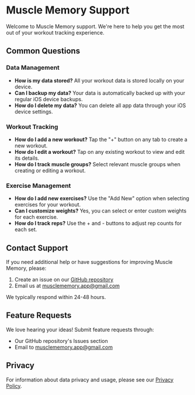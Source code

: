 # Muscle Memory Support

Welcome to Muscle Memory support. We're here to help you get the most out of your workout tracking experience.

## Common Questions

### Data Management
- **How is my data stored?** All your workout data is stored locally on your device.
- **Can I backup my data?** Your data is automatically backed up with your regular iOS device backups.
- **How do I delete my data?** You can delete all app data through your iOS device settings.

### Workout Tracking
- **How do I add a new workout?** Tap the "+" button on any tab to create a new workout.
- **How do I edit a workout?** Tap on any existing workout to view and edit its details.
- **How do I track muscle groups?** Select relevant muscle groups when creating or editing a workout.

### Exercise Management
- **How do I add new exercises?** Use the "Add New" option when selecting exercises for your workout.
- **Can I customize weights?** Yes, you can select or enter custom weights for each exercise.
- **How do I track reps?** Use the + and - buttons to adjust rep counts for each set.

## Contact Support

If you need additional help or have suggestions for improving Muscle Memory, please:

1. Create an issue on our [GitHub repository](https://github.com/RecoveryTracker/muscle-memory-privacy/issues)
2. Email us at musclememory.app@gmail.com

We typically respond within 24-48 hours.

## Feature Requests

We love hearing your ideas! Submit feature requests through:
- Our GitHub repository's Issues section
- Email to musclememory.app@gmail.com

## Privacy

For information about data privacy and usage, please see our [Privacy Policy](https://recoverytracker.github.io/muscle-memory-privacy/).
